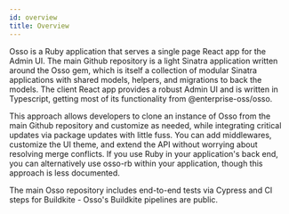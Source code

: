 ```yaml
---
id: overview
title: Overview
---
```


Osso is a Ruby application that serves a single page React app for the Admin UI. The main Github repository is a light Sinatra application written around the Osso gem, which is itself a collection of modular Sinatra applications with shared models, helpers, and migrations to back the models. The client React app provides a robust Admin UI and is written in Typescript, getting most of its functionality from @enterprise-oss/osso.

This approach allows developers to clone an instance of Osso from the main Github repository and customize as needed, while integrating critical updates via package updates with little fuss. You can add middlewares, customize the UI theme, and extend the API without worrying about resolving merge conflicts. If you use Ruby in your application's back end, you can alternatively use osso-rb within your application, though this approach is less documented.

The main Osso repository includes end-to-end tests via Cypress and CI steps for Buildkite - Osso's Buildkite pipelines are public.
